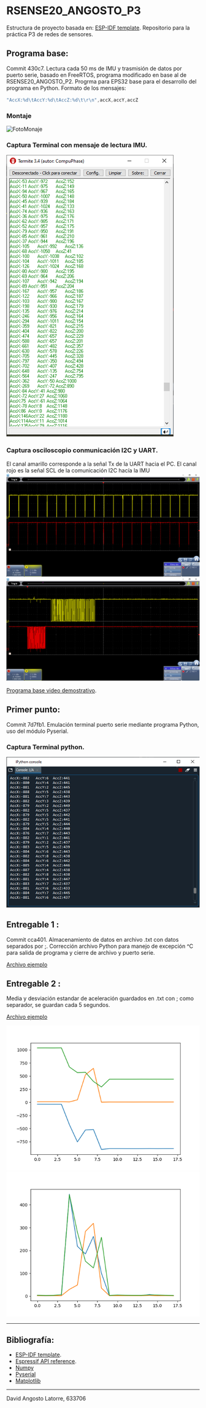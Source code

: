 # RSENSE20_ANGOSTO_P3

Estructura de proyecto basada en: [ESP-IDF template](https://github.com/espressif/esp-idf-template).
Repositorio para la práctica P3 de redes de sensores.

## Programa base:
Commit 430c7.
Lectura cada 50 ms de IMU y trasmisión de datos por puerto serie, basado en FreeRTOS, programa modificado en base al de RSENSE20_ANGOSTO_P2.
Progrma para EPS32 base para el desarrollo del programa en Python. Formato de los mensajes:
```C
"AccX:%d\tAccY:%d\tAccZ:%d\t\r\n",accX,accY,accZ 
```

### Montaje
![FotoMonaje](./documentation/ProgramaBase_FotoMontaje.png)

### Captura Terminal con mensaje de lectura IMU.
![CapturaTerminalCOM](./documentation/ProgramaBase_TerminalCOM.png)

### Captura osciloscopio conmunicación I2C y UART.
El canal amarillo corresponde a la señal Tx de la UART hacia el PC.
El canal rojo es la señal SCL de la comunicación I2C hacía la IMU
![CapturaOsciloscopio1](./documentation/ProgramaBase_Osciloscopio1.png)
![CapturaOsciloscopio1](./documentation/ProgramaBase_Osciloscopio2.png)

[Programa base video demostrativo](https://vimeo.com/565305656).

## Primer punto:
Commit 7d7fb1.
Emulación terminal puerto serie mediante programa Python, uso del módulo Pyserial.

### Captura Terminal python.
![CapturaTerminalCOM](./documentation/PrimerPunto_TerminalCOM.png)


## Entregable 1 :
Commit  cca401.
Almacenamiento de datos en archivo .txt con datos separados por ;.
Corrección archivo Python para manejo de excepción ^C para salida de programa y cierre de archivo y puerto serie.

[Archivo ejemplo](./python/AccData.txt)

## Entregable 2 :
Media y desviación estandar de aceleración guardados en .txt con ; como separador, se guardan cada 5 segundos.

[Archivo ejemplo](./python/Acc_Mean_std.txt)

![GráficaMatplotlib_Mean](./documentation/Entregable2_Mean.png)
![GráficaMatplotlib_STD](./documentation/Entregable2_std.png)

---
## Bibliografía:
* [ESP-IDF template](https://github.com/espressif/esp-idf-template).
* [Espressif API reference](https://docs.espressif.com/projects/esp-idf/en/latest/esp32/api-reference/index.html).
* [Numpy](https://numpy.org/)
* [Pyserial](https://pyserial.readthedocs.io/en/latest/)
* [Matplotlib](https://matplotlib.org/)
---
David Angosto Latorre, 633706
